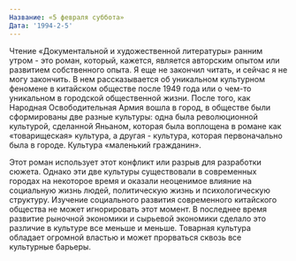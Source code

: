```yaml
---
Название: «5 февраля суббота»
Дата: '1994-2-5'
---
```

Чтение «Документальной и художественной литературы» ранним утром - это роман, который, кажется, является авторским опытом или развитием собственного опыта. Я еще не закончил читать, и сейчас я не могу закончить. В нем рассказывается об уникальном культурном феномене в китайском обществе после 1949 года или о чем-то уникальном в городской общественной жизни. После того, как Народная Освободительная Армия вошла в город, в обществе были сформированы две разные культуры: одна была революционной культурой, сделанной Яньаном, которая была воплощена в романе как «товарищеская» культура, а другая - культура, которая первоначально была в городе. Культура «маленький гражданин».

Этот роман использует этот конфликт или разрыв для разработки сюжета. Однако эти две культуры существовали в современных городах на некоторое время и оказали неоценимое влияние на социальную жизнь людей, политическую жизнь и психологическую структуру. Изучение социального развития современного китайского общества не может игнорировать этот момент. В последнее время развитие рыночной экономики и сырьевой экономики сделало это различие в культуре все меньше и меньше. Товарная культура обладает огромной властью и может прорваться сквозь все культурные барьеры.